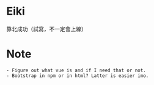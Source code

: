 # Eiki
靠北成功（試寫，不一定會上線）

# Note
	- Figure out what vue is and if I need that or not.
	- Bootstrap in npm or in html? Latter is easier imo.